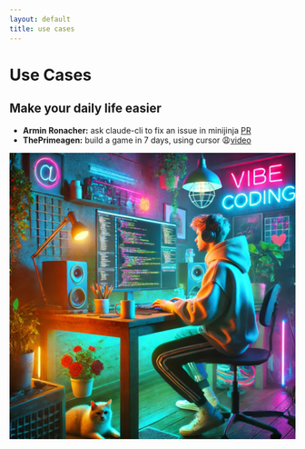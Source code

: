 ```yaml
---
layout: default
title: use cases
---
```


# Use Cases
## Make your daily life easier


<div class="flex flex-col gap-10">
    <div class="grid grid-cols-[60%_40%] gap-4">
        <div class="flex gap-4 flex-col">
            <ul>
                <li v-click><b>Armin Ronacher:</b> ask claude-cli to fix an issue in minijinja <a href="https://github.com/mitsuhiko/minijinja/pull/804" target="_blank">PR</a></li>
                <li v-click><b>ThePrimeagen:</b> build a game in 7 days, using cursor 😩<a href="https://www.youtube.com/watch?v=5qwucCaHpWY" target="_blank">video</a></li>
            </ul>
        </div>
        <img src="./images/vibe-coding.png" class="object-scale-down h-80" />
    </div>
</div>
